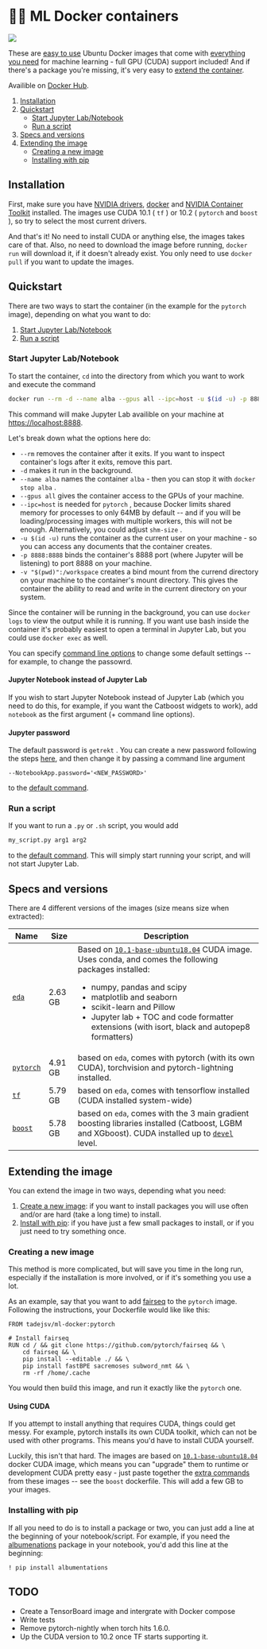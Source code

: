 # 🐋🔥 ML Docker containers

<a href="https://hub.docker.com/repository/docker/tadejsv/ml-docker" alt="Docker hub"><img src="https://img.shields.io/docker/pulls/tadejsv/ml-docker?style=for-the-badge"/></a>

These are [easy to use](#quickstart) Ubuntu Docker images that come with [everything you need](#specs-and-versions) for machine learning - full GPU (CUDA) support included! And if there's a package you're missing, it's very easy to [extend the container](#extending-the-container).

Availible on [Docker Hub](https://hub.docker.com/repository/docker/tadejsv/ml-docker).

1. [Installation](#installation)
2. [Quickstart](#quickstart)
    - [Start Jupyter Lab/Notebook](#start-jupyter-labnotebook)
    - [Run a script](#run-a-script)
3. [Specs and versions](#specs-and-versions)
4. [Extending the image](#extending-the-image)
    - [Creating a new image](#creating-a-new-image)
    - [Installing with pip](#installing-with-pip)

## Installation

First, make sure you have [NVIDIA drivers](https://www.nvidia.com/Download/index.aspx), [docker](https://docs.docker.com/engine/install/) and [NVIDIA Container Toolkit](https://github.com/NVIDIA/nvidia-docker) installed. The images use CUDA 10.1 ( `tf` ) or 10.2 ( `pytorch` and `boost` ), so try to select the most current drivers.

And that's it! No need to install CUDA or anything else, the images takes care of that. Also, no need to download the image before running, `docker run` will download it, if it doesn't already exist. You only need to use `docker pull` if you want to update the images.

## Quickstart

There are two ways to start the container (in the example for the `pytorch` image), depending on what you want to do:

1. [Start Jupyter Lab/Notebook](#start-jupyter-lab/notebook)
2. [Run a script](#run-a-script)

### Start Jupyter Lab/Notebook

To start the container, `cd` into the directory from which you want to work and execute the command

``` bash
docker run --rm -d --name alba --gpus all --ipc=host -u $(id -u) -p 8888:8888 -v "$(pwd)":/workspace tadejsv/ml-docker:pytorch
```

This command will make Jupyter Lab availible on your machine at [https://localhost:8888](https://localhost:8888).

Let's break down what the options here do:

* `--rm` removes the container after it exits. If you want to inspect container's logs after it exits, remove this part.
* `-d` makes it run in the background. 
* `--name alba` names the container `alba` - then you can stop it with `docker stop alba` .
* `--gpus all` gives the container access to the GPUs of your machine.
* `--ipc=host` is needed for `pytorch` , because Docker limits shared memory for processes to only 64MB by default -- and if you will be loading/processing images with multiple workers, this will not be enough. Alternatively, you could adjust `shm-size` .
* `-u $(id -u)` runs the container as the current user on your machine - so you can access any documents that the container creates.
* `-p 8888:8888` binds the container's 8888 port (where Jupyter will be listening) to port 8888 on your machine. 
* `-v "$(pwd)":/workspace` creates a bind mount from the currend directory on your machine to the container's mount directory. This gives the container the ability to read and write in the current directory on your system.  

Since the container will be running in the background, you can use `docker logs` to view the output while it is running. If you want use bash inside the container it's probably easiest to open a terminal in Jupyter Lab, but you could use `docker exec` as well.

You can specify [command line options](https://jupyter-notebook.readthedocs.io/en/stable/config.html) to change some default settings -- for example, to change the passowrd.

#### Jupyter Notebook instead of Jupyter Lab

If you wish to start Jupyter Notebook instead of Jupyter Lab (which you need to do this, for example, if you want the Catboost widgets to work), add `notebook` as the first argument (+ command line options).

#### Jupyter password

The default password is `getrekt` . You can create a new password following the steps [here](https://jupyter-notebook.readthedocs.io/en/stable/public_server.html#preparing-a-hashed-password), and then change it by passing a command line argument

```
--NotebookApp.password='<NEW_PASSWORD>'
```

to the [default command](#start-jupyter-lab/notebook).

### Run a script

If you want to run a `.py` or `.sh` script, you would add

```bash
my_script.py arg1 arg2
```

to the [default command](#start-jupyter-lab/notebook). This will simply start running your script, and will not start Jupyter Lab.

## Specs and versions

There are 4 different versions of the images (size means size when extracted):

| Name | Size | Description |
| ---- | ---- | ----------- |
| [`eda`](https://github.com/tadejsv/ml-docker/blob/master/Dockerfile.eda) | 2.63 GB | Based on [`10.1-base-ubuntu18.04`](https://gitlab.com/nvidia/container-images/cuda/-/blob/master/dist/ubuntu18.04/10.1/base/Dockerfile) CUDA image. Uses conda, and comes the following packages installed: <ul><li>numpy, pandas and scipy</li><li>matplotlib and seaborn</li><li>scikit-learn and Pillow</li><li>Jupyter lab + TOC and code formatter extensions (with isort, black and autopep8 formatters)</li></ul>|
| [`pytorch`](https://github.com/tadejsv/ml-docker/blob/master/Dockerfile.pytorch) | 4.91 GB| based on `eda`, comes with pytorch (with its own CUDA), torchvision and pytorch-lightning installed. |
| [`tf`](https://github.com/tadejsv/ml-docker/blob/master/Dockerfile.tensorflow) | 5.79 GB | based on `eda`, comes with tensorflow installed (CUDA installed system-wide) |
| [`boost`](https://github.com/tadejsv/ml-docker/blob/master/Dockerfile.boost) | 5.78 GB | based on `eda`, comes with the 3 main gradient boosting libraries installed (Catboost, LGBM and XGboost). CUDA installed up to [`devel`](https://gitlab.com/nvidia/container-images/cuda/-/blob/master/dist/ubuntu18.04/10.1/devel/Dockerfile) level. |

## Extending the image

You can extend the image in two ways, depending what you need:

1. [Create a new image](#creating-a-new-image): if you want to install packages you will use often and/or are hard (take a long time) to install.
2. [Install with pip](#installing-with-pip): if you have just a few small packages to install, or if you just need to try something once.

### Creating a new image

This method is more complicated, but will save you time in the long run, especially if the installation is more involved, or if it's something you use a lot.

As an example, say that you want to add [fairseq](https://github.com/pytorch/fairseq) to the `pytorch` image. Following the instructions, your Dockerfile would like like this:

``` docker
FROM tadejsv/ml-docker:pytorch

# Install fairseq
RUN cd / && git clone https://github.com/pytorch/fairseq && \
    cd fairseq && \
    pip install --editable ./ && \
    pip install fastBPE sacremoses subword_nmt && \
    rm -rf /home/.cache
```

You would then build this image, and run it exactly like the `pytorch` one.

#### Using CUDA

If you attempt to install anything that requires CUDA, things could get messy. For example, pytorch installs its own CUDA toolkit, which can not be used with other programs. This means you'd have to install CUDA yourself.

Luckily, this isn't that hard. The images are based on [ `10.1-base-ubuntu18.04` ](https://hub.docker.com/r/nvidia/cuda/) docker CUDA image, which means you can "upgrade" them to runtime or development CUDA pretty easy - just paste together the [extra commands](https://gitlab.com/nvidia/container-images/cuda/-/tree/master/dist/ubuntu18.04/10.2) from these images -- see the `boost` dockerfile. This will add a few GB to your images.

### Installing with pip

If all you need to do is to install a package or two, you can just add a line at the beginning of your notebook/script. For example, if you need the [albumenations](https://github.com/albumentations-team/albumentations) package in your notebook, you'd add this line at the beginning:
 
``` 
! pip install albumentations
```

## TODO

* Create a TensorBoard image and intergrate with Docker compose
* Write tests
* Remove pytorch-nightly  when torch hits 1.6.0.
* Up the CUDA version to 10.2 once TF starts supporting it.
